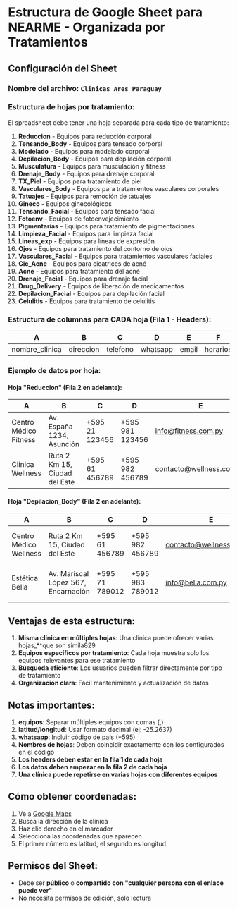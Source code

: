 # Estructura de Google Sheet para NEARME - Organizada por Tratamientos

## Configuración del Sheet

### Nombre del archivo: `Clinicas Ares Paraguay`

### Estructura de hojas por tratamiento:

El spreadsheet debe tener una hoja separada para cada tipo de tratamiento:

1. **Reduccion** - Equipos para reducción corporal
2. **Tensando_Body** - Equipos para tensado corporal
3. **Modelado** - Equipos para modelado corporal
4. **Depilacion_Body** - Equipos para depilación corporal
5. **Musculatura** - Equipos para musculación y fitness
6. **Drenaje_Body** - Equipos para drenaje corporal
7. **TX_Piel** - Equipos para tratamiento de piel
8. **Vasculares_Body** - Equipos para tratamientos vasculares corporales
9. **Tatuajes** - Equipos para remoción de tatuajes
10. **Gineco** - Equipos ginecológicos
11. **Tensando_Facial** - Equipos para tensado facial
12. **Fotoenv** - Equipos de fotoenvejecimiento
13. **Pigmentarias** - Equipos para tratamiento de pigmentaciones
14. **Limpieza_Facial** - Equipos para limpieza facial
15. **Lineas_exp** - Equipos para líneas de expresión
16. **Ojos** - Equipos para tratamiento del contorno de ojos
17. **Vasculares_Facial** - Equipos para tratamientos vasculares faciales
18. **Cic_Acne** - Equipos para cicatrices de acné
19. **Acne** - Equipos para tratamiento del acné
20. **Drenaje_Facial** - Equipos para drenaje facial
21. **Drug_Delivery** - Equipos de liberación de medicamentos
22. **Depilacion_Facial** - Equipos para depilación facial
23. **Celulitis** - Equipos para tratamiento de celulitis

### Estructura de columnas para CADA hoja (Fila 1 - Headers):

| A | B | C | D | E | F | G | H | I | J |
|---|---|---|---|---|---|---|---|---|---|
| nombre_clinica | direccion | telefono | whatsapp | email | horarios | equipos | latitud | longitud | ciudad |

### Ejemplo de datos por hoja:

#### Hoja "Reduccion" (Fila 2 en adelante):

| A | B | C | D | E | F | G | H | I | J |
|---|---|---|---|---|---|---|---|---|---|
| Centro Médico Fitness | Av. España 1234, Asunción | +595 21 123456 | +595 981 123456 | info@fitness.com.py | Lun-Vie: 8:00-18:00 | CMSlim,Equipo A | -25.2637 | -57.5759 | Asunción |
| Clínica Wellness | Ruta 2 Km 15, Ciudad del Este | +595 61 456789 | +595 982 456789 | contacto@wellness.com.py | Lun-Sab: 7:00-19:00 | CMSlim,Equipo B | -25.5095 | -54.6112 | Ciudad del Este |

#### Hoja "Depilacion_Body" (Fila 2 en adelante):

| A | B | C | D | E | F | G | H | I | J |
|---|---|---|---|---|---|---|---|---|---|
| Centro Médico Wellness | Ruta 2 Km 15, Ciudad del Este | +595 61 456789 | +595 982 456789 | contacto@wellness.com.py | Lun-Sab: 7:00-19:00 | CMSlim,Láser C | -25.5095 | -54.6112 | Ciudad del Este |
| Estética Bella | Av. Mariscal López 567, Encarnación | +595 71 789012 | +595 983 789012 | info@bella.com.py | Lun-Vie: 8:30-17:30 | Láser D | -27.3378 | -55.8683 | Encarnación |

## Ventajas de esta estructura:

1. **Misma clínica en múltiples hojas**: Una clinica puede ofrecer varias hojas_*^que son simila829
2. **Equipos específicos por tratamiento**: Cada hoja muestra solo los equipos relevantes para ese tratamiento
3. **Búsqueda eficiente**: Los usuarios pueden filtrar directamente por tipo de tratamiento
4. **Organización clara**: Fácil mantenimiento y actualización de datos

## Notas importantes:

1. **equipos**: Separar múltiples equipos con comas (,)
2. **latitud/longitud**: Usar formato decimal (ej: -25.2637)
3. **whatsapp**: Incluir código de país (+595)
4. **Nombres de hojas**: Deben coincidir exactamente con los configurados en el código
5. **Los headers deben estar en la fila 1 de cada hoja**
6. **Los datos deben empezar en la fila 2 de cada hoja**
7. **Una clínica puede repetirse en varias hojas con diferentes equipos**

## Cómo obtener coordenadas:

1. Ve a [Google Maps](https://maps.google.com)
2. Busca la dirección de la clínica
3. Haz clic derecho en el marcador
4. Selecciona las coordenadas que aparecen
5. El primer número es latitud, el segundo es longitud

## Permisos del Sheet:

- Debe ser **público** o **compartido con "cualquier persona con el enlace puede ver"**
- No necesita permisos de edición, solo lectura